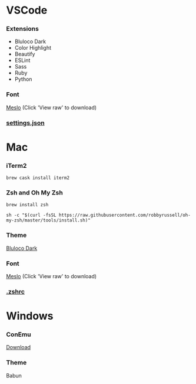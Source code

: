 # VSCode

### Extensions

- Bluloco Dark
- Color Highlight
- Beautify
- ESLint
- Sass
- Ruby
- Python

### Font

[Meslo](https://github.com/powerline/fonts/blob/master/Meslo%20Slashed/Meslo%20LG%20M%20Regular%20for%20Powerline.ttf) (Click 'View raw' to download) 

### [settings.json](https://github.com/kcchik/setup/blob/master/settings.json)

# Mac

### iTerm2

```
brew cask install iterm2
```

### Zsh and Oh My Zsh

```
brew install zsh

sh -c "$(curl -fsSL https://raw.githubusercontent.com/robbyrussell/oh-my-zsh/master/tools/install.sh)"
```

### Theme

[Bluloco Dark](https://github.com/mbadolato/iTerm2-Color-Schemes/blob/master/schemes/BlulocoDark.itermcolors)

### Font

[Meslo](https://github.com/powerline/fonts/blob/master/Meslo%20Slashed/Meslo%20LG%20M%20Regular%20for%20Powerline.ttf) (Click 'View raw' to download)

### [.zshrc](https://github.com/kcchik/setup/blob/master/.zshrc)

# Windows

### ConEmu

[Download](https://conemu.github.io)

### Theme

Babun
